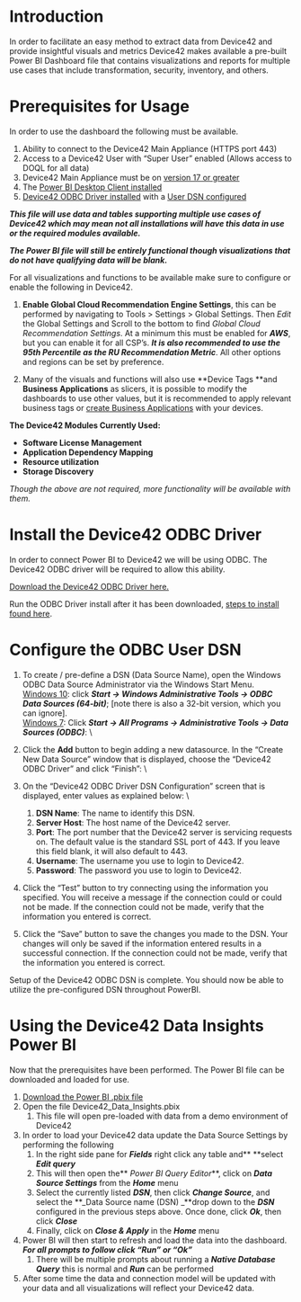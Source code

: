 <!-----
NEW: Check the "Suppress top comment" option to remove this info from the output.

Conversion time: 3.305 seconds.


Using this Markdown file:

1. Paste this output into your source file.
2. See the notes and action items below regarding this conversion run.
3. Check the rendered output (headings, lists, code blocks, tables) for proper
   formatting and use a linkchecker before you publish this page.

Conversion notes:

* Docs to Markdown version 1.0β29
* Mon Apr 26 2021 09:53:15 GMT-0700 (PDT)
* Source doc: Device42 Insights with Power BI
* This document has images: check for >>>>>  gd2md-html alert:  inline image link in generated source and store images to your server. NOTE: Images in exported zip file from Google Docs may not appear in  the same order as they do in your doc. Please check the images!


WARNING:
You have 6 H1 headings. You may want to use the "H1 -> H2" option to demote all headings by one level.

----->

# Introduction

In order to facilitate an easy method to extract data from Device42 and provide insightful visuals and metrics Device42  makes available a pre-built Power BI Dashboard file that contains visualizations and reports for multiple use cases that include transformation, security, inventory, and others.

# Prerequisites for Usage

In order to use the dashboard the following must be available.



1. Ability to connect to the Device42 Main Appliance (HTTPS port 443)
2. Access to a Device42 User with “Super User” enabled (Allows access to DOQL for all data)
3. Device42 Main Appliance must be on [version 17 or greater](https://www.device42.com/update/)
4. The [Power BI Desktop Client installed](https://powerbi.microsoft.com/en-us/downloads/)
5. [Device42 ODBC Driver installed](https://docs.device42.com/external-integrations/odbc-driver-integration/) with a [User DSN configured](https://docs.device42.com/external-integrations/powerbi-integration/#section-4)

**_This file will use data and tables supporting multiple use cases of Device42 which may mean not all installations will have this data in use or the required modules available._**

**_The Power BI file will still be entirely functional though visualizations that do not have qualifying data will be blank._**

For all visualizations and functions to be available make sure to configure or enable the following in Device42.



1. **Enable Global Cloud Recommendation Engine Settings**, this can be performed by navigating to Tools > Settings > Global Settings. Then _Edit_ the Global Settings and Scroll to the bottom to find _Global Cloud Recommendation Settings_. At a minimum this must be enabled for **_AWS_**, but you can enable it for all CSP’s. **_It is also recommended to use the 95th Percentile as the RU Recommendation Metric_**. All other options and regions can be set by preference.

2. Many of the visuals and functions will also use **Device Tags **and **Business Applications** as slicers, it is possible to modify the dashboards to use other values, but it is recommended to apply relevant business tags or [create Business Applications](https://docs.device42.com/apps/business-applications/) with your devices.

**The Device42 Modules Currently Used:**



*   **Software License Management**
*   **Application Dependency Mapping**
*   **Resource utilization**
*   **Storage Discovery**

_Though the above are not required, more functionality will be available with them._


# 


# Install the Device42 ODBC Driver

In order to connect Power BI to Device42 we will be using ODBC. The Device42 ODBC driver will be required to allow this ability.

[Download the Device42 ODBC Driver here.](https://www.device42.com/miscellaneous-tools/)

Run the ODBC Driver install after it has been downloaded, [steps to install found here](https://docs.device42.com/external-integrations/odbc-driver-integration/#section-1).


# Configure the ODBC User DSN



1. To create / pre-define a DSN (Data Source Name), open the Windows ODBC Data Source Administrator via the Windows Start Menu. \
<span style="text-decoration:underline;">Windows 10</span>: click **_Start -> Windows Administrative Tools -> ODBC Data Sources (64-bit)_**; [note there is also a 32-bit version, which you can ignore]. \
<span style="text-decoration:underline;">Windows 7</span>: Click **_Start -> All Programs -> Administrative Tools -> Data Sources (ODBC)_**: \

2. Click the **Add** button to begin adding a new datasource. In the “Create New Data Source” window that is displayed, choose the “Device42 ODBC Driver” and click “Finish”: \

3. On the “Device42 ODBC Driver DSN Configuration” screen that is displayed, enter values as explained below: \

    1. **DSN Name**: The name to identify this DSN.
    2. **Server Host**: The host name of the Device42 server.
    3. **Port**: The port number that the Device42 server is servicing requests on. The default value is the standard SSL port of 443. If you leave this field blank, it will also default to 443.
    4. **Username**: The username you use to login to Device42.
    5. **Password**: The password you use to login to Device42.
4. Click the “Test” button to try connecting using the information you specified. You will receive a message if the connection could or could not be made. If the connection could not be made, verify that the information you entered is correct.
5. Click the “Save” button to save the changes you made to the DSN. Your changes will only be saved if the information entered results in a successful connection. If the connection could not be made, verify that the information you entered is correct.

Setup of the Device42 ODBC DSN is complete. You should now be able to utilize the pre-configured DSN throughout PowerBI.


# Using the Device42 Data Insights Power BI

Now that the prerequisites have been performed. The Power BI file can be downloaded and loaded for use.

1. [Download the Power BI .pbix file](https://raw.githubusercontent.com/device42/DOQL_scripts_examples/master/Device42%20Data%20Insights%20Power%20BI/Device42_Data_Insights.pbix)
2. Open the file Device42_Data_Insights.pbix
    1. This file will open pre-loaded with data from a demo environment of Device42
3. In order to load your Device42 data update the Data Source Settings by performing the following
    1. In the right side pane for **_Fields_** right click any table and** **select **_Edit query_**
    2. This will then open the** _Power BI Query Editor_**, click on **_Data Source Settings_** from the **_Home_** menu
    3. Select the currently listed **_DSN_**, then click **_Change Source_**, and select the **_Data Source name (DSN) _**drop down to the **_DSN_** configured in the previous steps above. Once done, click **_Ok_**, then click **_Close_**
    4. Finally, click on **_Close & Apply_** in the **_Home_** menu
4. Power BI will then start to refresh and load the data into the dashboard. **_For all prompts to follow click “Run” or “Ok”_**
    1. There will be multiple prompts about running a **_Native Database Query_** this is normal and **_Run_** can be performed
5. After some time the data and connection model will be updated with your data and all visualizations will reflect your Device42 data.
